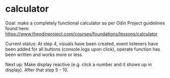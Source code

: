 # calculator

Goal: make a completely functional calculator as per Odin Project guidelines found here: https://www.theodinproject.com/courses/foundations/lessons/calculator

Current status:
At step 4, visuals have been created, event listeners have been added for all buttons (console.logs upon click), operate function has been written and works more or less.

Next up:
Make display reactive (e.g. click a number and it shows up in display). After that step 5 - 10.